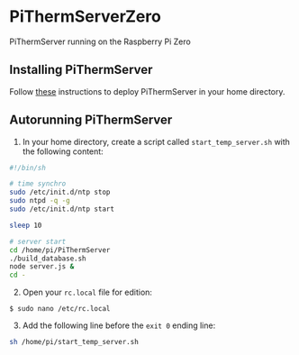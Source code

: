 # PiThermServerZero

PiThermServer running on the Raspberry Pi Zero

## Installing PiThermServer

Follow [these](https://github.com/talltom/PiThermServer) instructions to deploy PiThermServer in your home directory.

## Autorunning PiThermServer

1. In your home directory, create a script called `start_temp_server.sh` with the following content:
```sh
#!/bin/sh

# time synchro
sudo /etc/init.d/ntp stop
sudo ntpd -q -g
sudo /etc/init.d/ntp start

sleep 10

# server start
cd /home/pi/PiThermServer
./build_database.sh
node server.js &
cd -
```

2. Open your `rc.local` file for edition:
```
$ sudo nano /etc/rc.local
```

3. Add the following line before the `exit 0` ending line:
```sh
sh /home/pi/start_temp_server.sh
```
